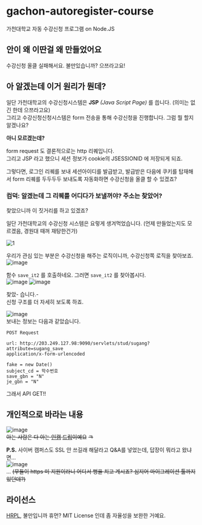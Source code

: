 # gachon-autoregister-course
가천대학교 자동 수강신청 프로그램 on Node.JS

## 안이 왜 이딴걸 왜 만들었어요
수강신청 올클 실패해서요. 불만있습니까? 으쯔라고요!

## 아 알겠는데 이거 원리가 뭔데?
일단 가천대학교의 수강신청시스템은 **JSP** *(Java Script Page)* 를 씁니다. (의미는 없긴 한데 으쯔라고요)  
그리고 수강신청신청시스템은 form 전송을 통해 수강신청을 진행합니다. 그럼 뭘 할지 알겠나요?  
  
**아니 모르겠는데?**  
  
form request 도 결론적으로는 http 리퀘입니다.  
그리고 JSP 라고 했으니 세션 정보가 cookie의 JSESSIONID 에 저장되게 되죠.  
  
그렇다면, 로그인 리퀘를 보내 세션아이디를 발급받고, 발급받은 다음에 쿠키를 탑재해서 form 리퀘를 두두두두 보내도록 자동화하면 수강신청을 올클 할 수 있겠죠?    
  
### 컴덕: 알겠는데 그 리퀘를 어디다가 보낼꺼야? 주소는 찾았어?
찾았으니까 이 짓거리를 하고 있겠죠?  
   
일단 가천대학교의 수강신청 시스템은 요렇게 생겨먹었습니다. (언제 만들었는지도 모르겠음, 경원대 때꺼 재탕한건가)  
  
![1](https://user-images.githubusercontent.com/27724108/53931728-be855200-40d9-11e9-80ab-b189d25c291e.jpg)  
  
우리가 관심 있는 부분은 수강신청을 해주는 로직이니까, 수강신청쪽 로직을 찾아보죠.    
![image](https://user-images.githubusercontent.com/27724108/53931776-fab8b280-40d9-11e9-828a-2a6ce8bb10b0.png)

함수 `save_it2` 를 호출하네요. 그러면 `save_it2` 를 찾아봅시다.  
![image](https://user-images.githubusercontent.com/27724108/53931820-2fc50500-40da-11e9-8ab1-424c13405b85.png)
![image](https://user-images.githubusercontent.com/27724108/53931843-51be8780-40da-11e9-9611-397640fde86a.png)
  
찾았- 습니다.-  
신청 구조를 더 자세히 보도록 하죠.  
  
![image](https://user-images.githubusercontent.com/27724108/53931946-a82bc600-40da-11e9-9e69-7e8d2e8539aa.png)  
보내는 정보는 다음과 같았습니다.
  
```
POST Request

url: http://203.249.127.98:9090/servlets/stud/sugang?attribute=sugang_save
application/x-form-urlencoded

fake = new Date()
subject_cd = 학수번호
save_gbn = "N"
je_gbn = "N"
```
  
그래서 API GET!!  

## 개인적으로 바라는 내용
![image](https://user-images.githubusercontent.com/27724108/54046689-73258d80-4218-11e9-84b4-c9e74f97eedc.png)  
~~아는 사람은 다 아는 [인캠](https://www.google.co.kr/search?q=gil+ya+lee) [드](https://user-images.githubusercontent.com/27724108/54046871-edeea880-4218-11e9-8d68-0f3eb142f763.png)[립](https://user-images.githubusercontent.com/27724108/54046929-14144880-4219-11e9-93c9-c8ae57c6c937.png)이예요~~ ~~ㅋ~~    
  
**P.S.** 사이버 캠퍼스도 SSL 안 쓰길래 해달라고 Q&A를 넣었는데, 답장이 뭐라고 왔냐면...  
![image](https://user-images.githubusercontent.com/27724108/60835384-ec041880-a1fd-11e9-91f8-75e680ef4c49.png)  
... ~~(무들이 https 미 지원이라니 어디서 뻥을 치고 계시죠? 심지어 마이그레이션 툴까지 있던데?)~~  

## 라이선스
[HRPL](https://github.com/Alex4386/HRPL), 불만입니까 휴먼? MIT License 인데 좀 자율성을 보완한 거예요.
